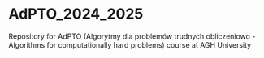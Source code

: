 # AdPTO_2024_2025
Repository for AdPTO (Algorytmy dla problemów trudnych obliczeniowo - Algorithms for computationally hard problems) course at AGH University
